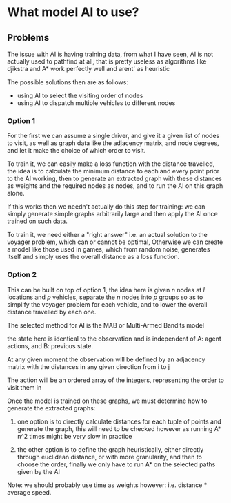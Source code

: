 # What model AI to use?

## Problems

The issue with AI is having training data,
from what I have seen, AI is not actually used to pathfind at all,
that is pretty useless as algorithms like djikstra and A* work perfectly well and arent' as heuristic

The possible solutions then are as follows:

- using AI to select the visiting order of nodes
- using AI to dispatch multiple vehicles to different nodes

### Option 1

For the first we can assume a single driver, and give it a given list of nodes to visit, as well as
graph data like the adjacency matrix, and node degrees, and let it make the choice of which order to visit.

To train it, we can easily make a loss function with the distance travelled, the idea is to calculate the minimum distance
to each and every point prior to the AI working, then to generate an extracted graph with these distances as weights
and the required nodes as nodes, and to run the AI on this graph alone.

If this works then we needn't actually do this step for training: we can simply generate simple graphs arbitrarily large
and then apply the AI once trained on such data.

To train it, we need either a "right answer" i.e. an actual solution to the voyager problem, which can or cannot be optimal,
Otherwise we can create a model like those used in games, which from random noise, generates itself and simply uses
the overall distance as a loss function.

### Option 2

This can be built on top of option 1, the idea here is given *n* nodes  at *l* locations and *p* vehicles,
separate the *n* nodes into *p* groups so as to simplify the voyager problem for each vehicle, and to lower the overall
distance travelled by each one.


The selected method for AI is the MAB or Multi-Armed Bandits model

the state here is identical to the observation and is independent of A: agent actions, and B: previous state.

At any given moment the observation will be defined by an adjacency matrix
with the distances in any given direction from i to j

The action will be an ordered array of the integers, representing the order to visit them in

Once the model is trained on these graphs, we must determine how to generate the extracted graphs:

1. one option is to directly calculate distances for each tuple of points and generate the graph,
this will need to be checked however as running A* n^2 times might be very slow in practice

2. the other option is to define the graph heuristically, either directly through euclidean distance, or with
more granularity, and then to choose the order, finally we only have to run A* on the selected paths given by the AI

Note: we should probably use time as weights however: i.e. distance * average speed.